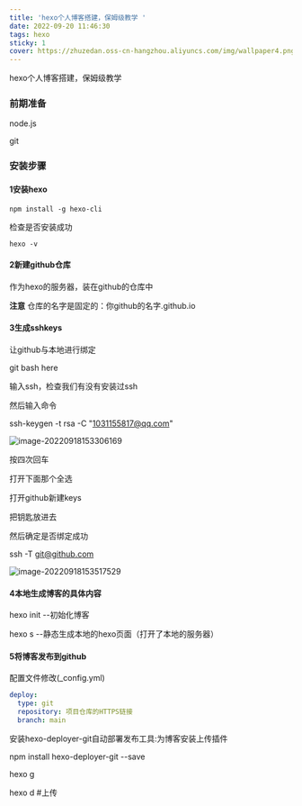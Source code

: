 ```yaml
---
title: 'hexo个人博客搭建，保姆级教学 '
date: 2022-09-20 11:46:30
tags: hexo
sticky: 1
cover: https://zhuzedan.oss-cn-hangzhou.aliyuncs.com/img/wallpaper4.png
---
```

hexo个人博客搭建，保姆级教学

### 前期准备

node.js

git

### 安装步骤

#### 1安装hexo

``` 
npm install -g hexo-cli
```

检查是否安装成功

``` 
hexo -v
```

#### 2新建github仓库

作为hexo的服务器，装在github的仓库中

**注意** 仓库的名字是固定的：你github的名字.github.io

#### 3生成sshkeys

让github与本地进行绑定

git bash here

输入ssh，检查我们有没有安装过ssh

然后输入命令

ssh-keygen -t rsa -C "1031155817@qq.com"

![image-20220918153306169](https://zhuzedan.oss-cn-hangzhou.aliyuncs.com/img/image-20220918153306169.png)

按四次回车

打开下面那个全选

打开github新建keys

把钥匙放进去

然后确定是否绑定成功

ssh -T git@github.com

![image-20220918153517529](https://zhuzedan.oss-cn-hangzhou.aliyuncs.com/img/image-20220918153517529.png)

#### 4本地生成博客的具体内容

hexo init  --初始化博客

hexo s   --静态生成本地的hexo页面（打开了本地的服务器）

#### 5将博客发布到github

配置文件修改(_config.yml)

``` yml
deploy:
  type: git
  repository: 项目仓库的HTTPS链接
  branch: main
```

安装hexo-deployer-git自动部署发布工具:为博客安装上传插件

npm install hexo-deployer-git --save

hexo g

hexo d #上传
